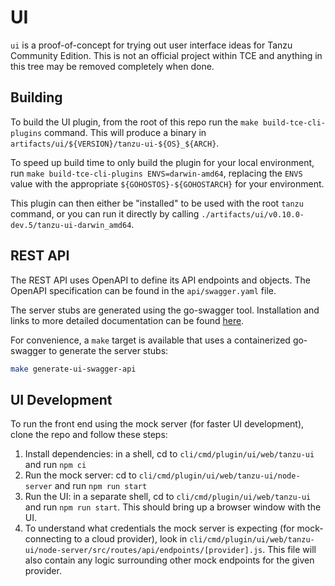 # UI

`ui` is a proof-of-concept for trying out user interface ideas for Tanzu
Community Edition. This is not an official project within TCE and anything in
this tree may be removed completely when done.

## Building

To build the UI plugin, from the root of this repo run the `make build-tce-cli-plugins`
command. This will produce a binary in
`artifacts/ui/${VERSION}/tanzu-ui-${OS}_${ARCH}`.

To speed up build time to only build the plugin for your local environment,
run `make build-tce-cli-plugins ENVS=darwin-amd64`, replacing the `ENVS` value
with the appropriate `${GOHOSTOS}-${GOHOSTARCH}` for your environment.

This plugin can then either be "installed" to be used with the root `tanzu`
command, or you can run it directly by calling
`./artifacts/ui/v0.10.0-dev.5/tanzu-ui-darwin_amd64`.

## REST API

The REST API uses OpenAPI to define its API endpoints and objects. The OpenAPI
specification can be found in the `api/swagger.yaml` file.

The server stubs are generated using the go-swagger tool. Installation and links
to more detailed documentation can be found
[here](https://goswagger.io/install.html).

For convenience, a `make` target is available that uses a containerized
go-swagger to generate the server stubs:

```sh
make generate-ui-swagger-api
```

## UI Development

To run the front end using the mock server (for faster UI development), clone the repo and follow these steps:
1. Install dependencies: in a shell, cd to `cli/cmd/plugin/ui/web/tanzu-ui` and run `npm ci`
2. Run the mock server: cd to `cli/cmd/plugin/ui/web/tanzu-ui/node-server` and run `npm run start`
3. Run the UI: in a separate shell, cd to `cli/cmd/plugin/ui/web/tanzu-ui` and run `npm run start`. This should bring up a browser window with the UI.
4. To understand what credentials the mock server is expecting (for mock-connecting to a cloud provider), look in 
   `cli/cmd/plugin/ui/web/tanzu-ui/node-server/src/routes/api/endpoints/[provider].js`. This file will also contain any logic surrounding other mock endpoints for the given 
   provider.
